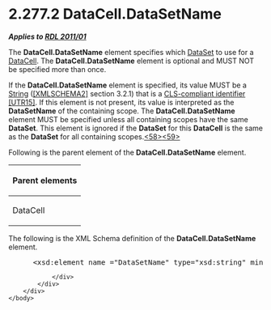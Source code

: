 <html dir="LTR" xmlns:mshelp="http://msdn.microsoft.com/mshelp" xmlns:ddue="http://ddue.schemas.microsoft.com/authoring/2003/5" xmlns:xlink="http://www.w3.org/1999/xlink" xmlns:tool="http://www.microsoft.com/tooltip">
    <head>
        <meta http-equiv="Content-Type" content="text/html; CHARSET=utf-8"></meta>
        <meta name="save" content="history"></meta>
        <title>2.277.2 DataCell.DataSetName</title>
        <xml>
            <mshelp:toctitle title="2.277.2 DataCell.DataSetName"></mshelp:toctitle>
            <mshelp:rltitle title="[MS-RDL]: DataCell.DataSetName"></mshelp:rltitle>
            <mshelp:keyword index="A" term="2836ccb2-72ad-4c59-9c50-9ed6671726e1"></mshelp:keyword>
            <mshelp:attr name="DCSext.ContentType" value="open specification"></mshelp:attr>
            <mshelp:attr name="AssetID" value="2836ccb2-72ad-4c59-9c50-9ed6671726e1"></mshelp:attr>
            <mshelp:attr name="TopicType" value="kbRef"></mshelp:attr>
            <mshelp:attr name="DCSext.Title" value="[MS-RDL]: DataCell.DataSetName" />
        </xml>
    </head>
    <body>
        <div id="header">
            <h1 class="heading">2.277.2 DataCell.DataSetName</h1>
        </div>
        <div id="mainSection">
            <div id="mainBody">
                <div id="allHistory" class="saveHistory"></div>
                <div id="sectionSection0" class="section" name="collapseableSection">
                    

<p><b><i>Applies to </i></b><a href="bf2bab1a-b608-4bcc-b718-1cc1baa9579c.md"><b><i>RDL 2011/01</i></b></a></p>

<p>The <b>DataCell.DataSetName</b> element specifies which <a href="a14782b0-2e2f-4305-83a3-3de3fd750b6a.md">DataSet</a> to use for a <a href="8d4f08f4-2da6-4829-8d90-9bf11e042c94.md">DataCell</a>. The <b>DataCell.DataSetName</b>
element is optional and MUST NOT be specified more than once.</p>

<p>If the <b>DataCell.DataSetName</b> element is specified, its
value MUST be a <a href="1ed81ef3-a683-45e3-aaad-bd2bbe71bc3d.md">String</a>
(<a href="https://go.microsoft.com/fwlink/?LinkId=90610">[XMLSCHEMA2]</a>
section 3.2.1) that is a <a href="b2482b3f-74ab-4ca8-a9e5-c07955011743.md#gt_cb2ad790-a668-429f-84fa-f3dd67517e9b">CLS-compliant
identifier</a> <a href="https://go.microsoft.com/fwlink/?LinkId=147989">[UTR15]</a>.
If this element is not present, its value is interpreted as the <b>DataSetName</b>
of the containing scope. The <b>DataCell.DataSetName</b> element MUST be
specified unless all containing scopes have the same <b>DataSet</b>. This
element is ignored if the <b>DataSet</b> for this <b>DataCell</b> is the same
as the <b>DataSet</b> for all containing scopes.<a id="Appendix_A_Target_58"></a><a href="1fe5fd87-2de5-4b2c-b762-5a4fd1373621.md#Appendix_A_58" aria-label="Product behavior note 58">&lt;58&gt;</a><a id="Appendix_A_Target_59"></a><a href="1fe5fd87-2de5-4b2c-b762-5a4fd1373621.md#Appendix_A_59" aria-label="Product behavior note 59">&lt;59&gt;</a></p>

<p>Following is the parent element of the <b>DataCell.DataSetName</b>
element.</p>

<table>
 <thead>
  <tr>
   <th>
   <p>Parent elements</p>
   </th>
  </tr>
 </thead>
 <tr>
  <td>
  <p>DataCell</p>
  </td>
 </tr>
</table>

<p>The following is the XML Schema definition of the <b>DataCell.DataSetName</b>
element.</p>

<dl>
<dd>
<div><pre> &lt;xsd:element name =&quot;DataSetName&quot; type=&quot;xsd:string&quot; minOccurs=&quot;0&quot;/&gt;
</pre></div>
</dd></dl>


                </div>
            </div>
        </div>
    </body>
</html>